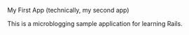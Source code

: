  My First App (technically, my second app)

This is a microblogging sample application for learning Rails.
